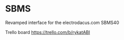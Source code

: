 # SBMS
Revamped interface for the electrodacus.com SBMS40

Trello board
https://trello.com/b/rykatABI
